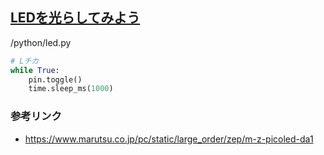 ## [LEDを光らしてみよう](./../front-end.md)

/python/led.py
```python
# Lチカ
while True:
    pin.toggle()
    time.sleep_ms(1000)
```

### 参考リンク
- https://www.marutsu.co.jp/pc/static/large_order/zep/m-z-picoled-da1
